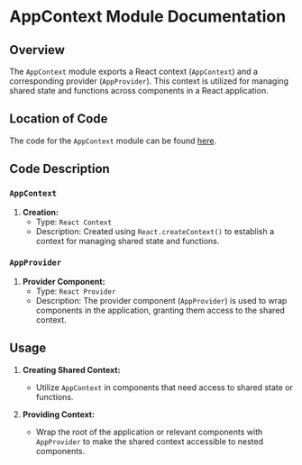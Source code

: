 # AppContext Module Documentation

## Overview
The `AppContext` module exports a React context (`AppContext`) and a corresponding provider (`AppProvider`). This context is utilized for managing shared state and functions across components in a React application.

## Location of Code
The code for the `AppContext` module can be found [here](https://github.com/nainisha-b/slash/blob/main/client/src/header/AppContext.js).

## Code Description

### `AppContext`
1. **Creation:**
   - Type: `React Context`
   - Description: Created using `React.createContext()` to establish a context for managing shared state and functions.

### `AppProvider`
1. **Provider Component:**
   - Type: `React Provider`
   - Description: The provider component (`AppProvider`) is used to wrap components in the application, granting them access to the shared context.

## Usage
1. **Creating Shared Context:**
   - Utilize `AppContext` in components that need access to shared state or functions.

2. **Providing Context:**
   - Wrap the root of the application or relevant components with `AppProvider` to make the shared context accessible to nested components.

